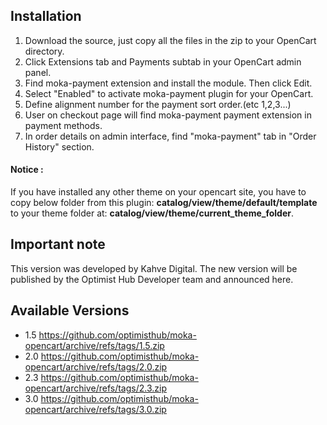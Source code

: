 ## Installation


1. Download the source, just copy all the files in the zip to your OpenCart directory.
2. Click Extensions tab and Payments subtab in your OpenCart admin panel.
3. Find moka-payment extension and install the module. Then click Edit.
5. Select "Enabled" to activate moka-payment plugin for your OpenCart.
6. Define alignment number for the payment sort order.(etc 1,2,3...)
7. User on checkout page will find moka-payment payment extension in payment methods.
8. In order details on admin interface, find "moka-payment" tab in "Order History" section.

#### Notice :
If you have installed any other theme on your opencart site, you have to copy below folder from this plugin: **catalog/view/theme/default/template** to your theme  folder at: **catalog/view/theme/current_theme_folder**.

## Important note  

This version was developed by Kahve Digital. The new version will be published by the Optimist Hub Developer team and announced here.

## Available Versions 

- 1.5 https://github.com/optimisthub/moka-opencart/archive/refs/tags/1.5.zip
- 2.0 https://github.com/optimisthub/moka-opencart/archive/refs/tags/2.0.zip
- 2.3 https://github.com/optimisthub/moka-opencart/archive/refs/tags/2.3.zip
- 3.0 https://github.com/optimisthub/moka-opencart/archive/refs/tags/3.0.zip
